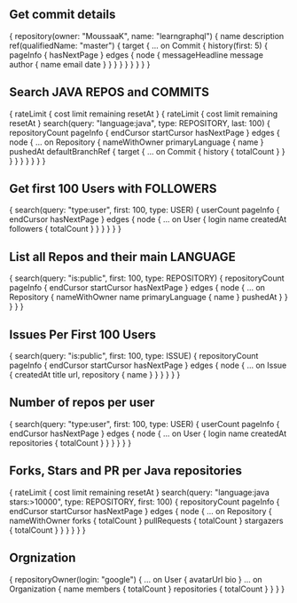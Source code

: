 ## Get commit details
{
  repository(owner: "MoussaaK", name: "learngraphql") {
    name
    description
    ref(qualifiedName: "master") {
      target {
        ... on Commit {
          history(first: 5) {
            pageInfo {
              hasNextPage
            }
            edges {
              node {
                messageHeadline
                message
                author {
                  name
                  email
                  date
                }
              }
            }
          }
        }
      }
    }
  }
}



## Search JAVA REPOS and COMMITS
{
  rateLimit {
    cost
    limit
    remaining
    resetAt
  }
  {
  rateLimit {
    cost
    limit
    remaining
    resetAt
  }
  search(query: "language:java", type: REPOSITORY, last: 100) {
    repositoryCount
    pageInfo {
      endCursor
      startCursor
      hasNextPage
    }
    edges {
      node {
        ... on Repository {
          nameWithOwner
          primaryLanguage {
            name
          }
          pushedAt
          defaultBranchRef {
            target {
              ... on Commit {
                history {
                  totalCount
                }
              }
            }
          }
        }
      }
    }
  }
}

## Get first 100 Users with FOLLOWERS
{
  search(query: "type:user", first: 100, type: USER) {
    userCount
    pageInfo {
      endCursor
      hasNextPage
    }
    edges {
      node {
        ... on User {
          login
          name
          createdAt
          followers {
            totalCount
          }
        }
      }
    }
  }
}

## List all Repos and their main LANGUAGE
{
  search(query: "is:public", first: 100, type: REPOSITORY) {
    repositoryCount
    pageInfo {
      endCursor
      startCursor
      hasNextPage
    }
    edges {
      node {
        ... on Repository {
          nameWithOwner
          name
          primaryLanguage {
            name
          }
          pushedAt
        }
      }
    }
  }
}

## Issues Per First 100 Users
{
  search(query: "is:public", first: 100, type: ISSUE) {
    repositoryCount
    pageInfo {
      endCursor
      startCursor
      hasNextPage
    }
    edges {
      node {
        ... on Issue {
          createdAt
          title
          url,
          repository {
            name
          }
        }
      }
    }
  }
}

## Number of repos per user
{
  search(query: "type:user", first: 100, type: USER) {
    userCount
    pageInfo {
      endCursor
      hasNextPage
    }
    edges {
      node {
        ... on User {
          login
          name
          createdAt
          repositories {
            totalCount
          }
        }
      }
    }
  }
}


## Forks, Stars and PR per Java repositories
{
  rateLimit {
    cost
    limit
    remaining
    resetAt
  }
  search(query: "language:java stars:>10000", type: REPOSITORY, first: 100) {
    repositoryCount
    pageInfo {
      endCursor
      startCursor
      hasNextPage
    }
    edges {
      node {
        ... on Repository {
          nameWithOwner
          forks {
            totalCount
          }
          pullRequests {
            totalCount
          }
          stargazers {
            totalCount
          }
        }
      }
    }
  }
}


## Orgnization
{
  repositoryOwner(login: "google") {
    ... on User {
      avatarUrl
      bio
    }
    ... on Organization {
      name
      members {
        totalCount
      }
      repositories {
        totalCount
      }
    }
  }
}





